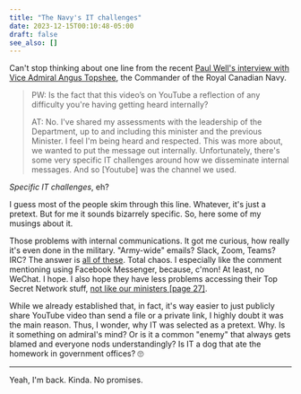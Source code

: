 ```yaml
---
title: "The Navy's IT challenges"
date: 2023-12-15T00:10:48-05:00
draft: false
see_also: []
---
```


Can't stop thinking about one line from the recent [Paul Well's interview with Vice Admiral Angus Topshee](https://paulwells.substack.com/p/a-generational-challenge-in-naval), the Commander of the Royal Canadian Navy.

> PW: Is the fact that this video’s on YouTube a reflection of any difficulty you're having getting heard internally?
> 
> AT: No. I've shared my assessments with the leadership of the Department, up to and including this minister and the previous Minister. I feel I'm being heard and respected. This was more about, we wanted to put the message out internally. Unfortunately, there's some very specific IT challenges around how we disseminate internal messages. And so \[Youtube\] was the channel we used.


_Specific IT challenges_, eh? 

I guess most of the people skim through this line. Whatever, it's just a pretext. But for me it sounds bizarrely specific. So, here some of my musings about it.

Those problems with internal communications. It got me curious, how really it's even done in the military. "Army-wide" emails? Slack, Zoom, Teams? IRC? The answer is [all of these](https://www.reddit.com/r/CanadianForces/comments/11hy76u/scs_whaaaatsappp/). Total chaos. I especially like the comment mentioning using Facebook Messenger, because, c'mon! At least, no WeChat. I hope. I also hope they have less problems accessing their Top Secret Network stuff, [not like our ministers [page 27]](https://www.canada.ca/content/dam/di-id/documents/rpt/rapporteur/Independent-Special-Rapporteur%20-Report-eng.pdf).

While we already established that, in fact, it's way easier to just publicly share YouTube video than send a file or a private link, I highly doubt it was the main reason. Thus, I wonder, why IT was selected as a pretext. Why. Is it something on admiral's mind? Or is it a common "enemy" that always gets blamed and everyone nods understandingly? Is IT a dog that ate the homework in government offices? :roll_eyes:

---

Yeah, I'm back. Kinda. No promises.